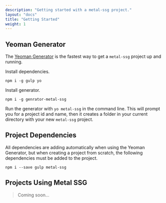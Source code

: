 ```yaml
---
description: "Getting started with a metal-ssg project."
layout: "docs"
title: "Getting Started"
weight: 1
---
```


<article id="article1">

## Yeoman Generator

The [Yeoman Generator](https://github.com/Robert-Frampton/generator-metal-ssg) is
the fastest way to get a `metal-ssg` project up and running.

Install dependencies.

```
npm i -g gulp yo
```

Install generator.

```
npm i -g genrator-metal-ssg
```

Run the generator with `yo metal-ssg` in the command line. This will prompt you
for a project id and name, then it creates a folder in your current
directory with your new `metal-ssg` project.

</article>

<article id="article2">

## Project Dependencies

All dependencies are adding automatically when using the Yeoman Generator, but
when creating a project from scratch, the following dependencies must be added
to the project.

```
npm i --save gulp metal-ssg
```

</article>

<article id="article3">

## Projects Using Metal SSG

> Coming soon...

</article>
